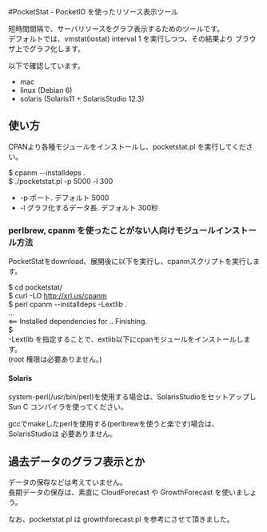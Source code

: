 #PocketStat - PocketIO を使ったリソース表示ツール

短時間間隔で、サーバリソースをグラフ表示するためのツールです。  
デフォルトでは、vmstat(iostat) interval 1 を実行しつつ、その結果より
ブラウザ上でグラフ化します。

以下で確認しています。  

- mac
- linux (Debian 6)
- solaris (Solaris11 + SolarisStudio 12.3)


## 使い方

CPANより各種モジュールをインストールし、pocketstat.pl を実行してください。

$ cpanm --installdeps .  
$ ./pocketstat.pl -p 5000 -l 300

  - -p ポート.  デフォルト 5000
  - -l グラフ化するデータ長.  デフォルト 300秒


### perlbrew, cpanm を使ったことがない人向けモジュールインストール方法

PocketStatをdownload、展開後に以下を実行し、cpanmスクリプトを実行します。

$ cd pocketstat/  
$ curl -LO http://xrl.us/cpanm  
$ perl cpanm --installdeps -Lextlib .  
...  
<== Installed dependencies for .. Finishing.  
$  
  -Lextlib を指定することで、extlib以下にcpanモジュールをインストールします。  
    (root 権限は必要ありません。)


#### Solaris

system-perl(/usr/bin/perl)を使用する場合は、SolarisStudioをセットアップし
Sun C コンパイラを使ってください。

gccでmakeしたperlを使用する(perlbrewを使うと楽です)場合は、SolarisStudioは
必要ありません。



## 過去データのグラフ表示とか

データの保存などは考えていません。  
長期データの保存は、素直に CloudForecast や GrowthForecast を使いましょう。

なお、pocketstat.pl は growthforecast.pl を参考にさせて頂きました。

